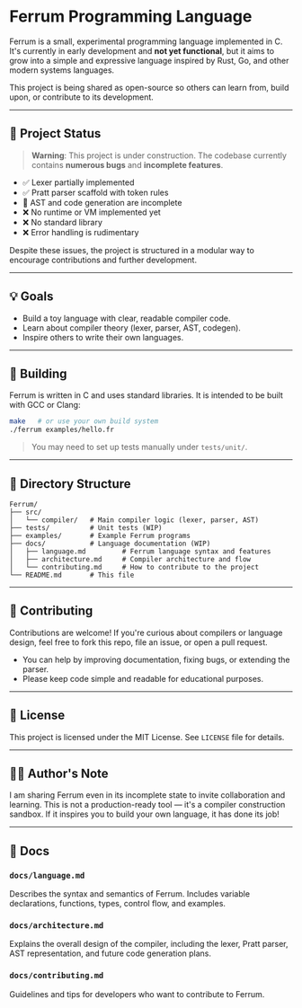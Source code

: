 # Ferrum Programming Language

Ferrum is a small, experimental programming language implemented in C. It's currently in early development and **not yet functional**, but it aims to grow into a simple and expressive language inspired by Rust, Go, and other modern systems languages.

This project is being shared as open-source so others can learn from, build upon, or contribute to its development.

---

## 🚧 Project Status

> **Warning**: This project is under construction. The codebase currently contains **numerous bugs** and **incomplete features**.

- ✅ Lexer partially implemented
- ✅ Pratt parser scaffold with token rules
- 🚧 AST and code generation are incomplete
- ❌ No runtime or VM implemented yet
- ❌ No standard library
- ❌ Error handling is rudimentary

Despite these issues, the project is structured in a modular way to encourage contributions and further development.

---

## 💡 Goals

- Build a toy language with clear, readable compiler code.
- Learn about compiler theory (lexer, parser, AST, codegen).
- Inspire others to write their own languages.

---

## 🔧 Building

Ferrum is written in C and uses standard libraries. It is intended to be built with GCC or Clang:

```bash
make   # or use your own build system
./ferrum examples/hello.fr
```

> You may need to set up tests manually under `tests/unit/`.

---

## 📂 Directory Structure

```
Ferrum/
├── src/
│   └── compiler/   # Main compiler logic (lexer, parser, AST)
├── tests/          # Unit tests (WIP)
├── examples/       # Example Ferrum programs
├── docs/           # Language documentation (WIP)
│   ├── language.md         # Ferrum language syntax and features
│   ├── architecture.md     # Compiler architecture and flow
│   └── contributing.md     # How to contribute to the project
└── README.md       # This file
```

---

## 🤝 Contributing

Contributions are welcome! If you're curious about compilers or language design, feel free to fork this repo, file an issue, or open a pull request.

- You can help by improving documentation, fixing bugs, or extending the parser.
- Please keep code simple and readable for educational purposes.

---

## 📜 License

This project is licensed under the MIT License. See `LICENSE` file for details.

---

## 🙋‍♂️ Author's Note

I am sharing Ferrum even in its incomplete state to invite collaboration and learning. This is not a production-ready tool — it's a compiler construction sandbox. If it inspires you to build your own language, it has done its job!

---

## 📄 Docs

### `docs/language.md`
Describes the syntax and semantics of Ferrum. Includes variable declarations, functions, types, control flow, and examples.

### `docs/architecture.md`
Explains the overall design of the compiler, including the lexer, Pratt parser, AST representation, and future code generation plans.

### `docs/contributing.md`
Guidelines and tips for developers who want to contribute to Ferrum.
